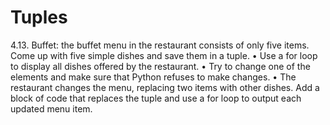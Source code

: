 # Tuples
4.13. Buffet: the buffet menu in the restaurant consists of only five items. Come up with five simple dishes and save them in a tuple. • Use a for loop to display all dishes offered by the restaurant. • Try to change one of the elements and make sure that Python refuses to make changes.
• The restaurant changes the menu, replacing two items with other dishes. Add a block of code that replaces the tuple and use a for loop to output each updated menu item.
